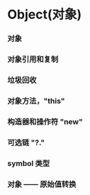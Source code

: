 # Object(对象)

### 对象
### 对象引用和复制
### 垃圾回收
### 对象方法，"this"
### 构造器和操作符 "new"
### 可选链 "?."
### symbol 类型
### 对象 —— 原始值转换